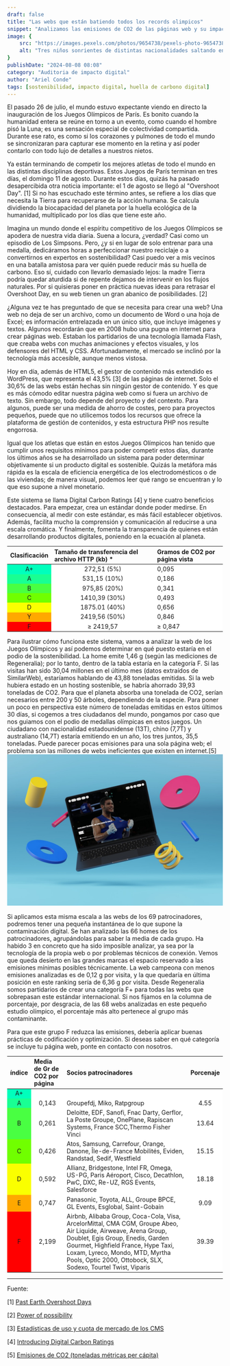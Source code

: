 ```yaml
---
draft: false
title: "Las webs que están batiendo todos los records olimpicos"
snippet: "Analizamos las emisiones de CO2 de las páginas web y su impacto en el medio ambiente. Conoce el sistema de Digital Carbon Ratings y cómo se compara la huella de carbono digital de las mejores y peores webs. ¡Infórmate sobre cómo mejorar la sostenibilidad de tu propia web y contribuir a un futuro más verde!"
image: {
    src: "https://images.pexels.com/photos/9654738/pexels-photo-9654738.jpeg?auto=compress&cs=tinysrgb&w=430&h=240&dpr=1",
    alt: "Tres niños sonrientes de distintas nacionalidades saltando en un podio, des del primer cajón"
}
publishDate: "2024-08-08 08:08"
category: "Auditoria de impacto digital"
author: "Ariel Conde"
tags: [sostenibilidad, impacto digital, huella de carbono digital]
---
```


El pasado 26 de julio, el mundo estuvo expectante viendo en directo la inauguración de los Juegos Olímpicos de París. Es bonito cuando la humanidad entera se reúne en torno a un evento, como cuando el hombre pisó la Luna; es una sensación especial de colectividad compartida. Durante ese rato, es como si los corazones y pulmones de todo el mundo se sincronizaran para capturar ese momento en la retina y así poder contarlo con todo lujo de detalles a nuestros nietos.

Ya están terminando de competir los mejores atletas de todo el mundo en las distintas disciplinas deportivas. Estos Juegos de París terminan en tres días, el domingo 11 de agosto. Durante estos días, quizás ha pasado desapercibida otra noticia importante: el 1 de agosto se llegó al "Overshoot Day". [1] Si no has escuchado este término antes, se refiere a los días que necesita la Tierra para recuperarse de la acción humana. Se calcula dividiendo la biocapacidad del planeta por la huella ecológica de la humanidad, multiplicado por los días que tiene este año.

Imagina un mundo donde el espíritu competitivo de los Juegos Olímpicos se apodera de nuestra vida diaria. Suena a locura, ¿verdad? Casi como un episodio de Los Simpsons. Pero, ¿y si en lugar de solo entrenar para una medalla, dedicáramos horas a perfeccionar nuestro reciclaje o a convertirnos en expertos en sostenibilidad? Casi puedo ver a mis vecinos en una batalla amistosa para ver quién puede reducir más su huella de carbono. Eso sí, cuidado con llevarlo demasiado lejos: la madre Tierra podría quedar aturdida si de repente dejamos de intervenir en los flujos naturales. Por si quisieras poner en práctica nuevas ideas para retrasar el Overshoot Day, en su web tienen un gran abanico de posibilidades. [2]

¿Alguna vez te has preguntado de que se necesita para crear una web? Una web no deja de ser un archivo, como un documento de Word o una hoja de Excel; es información entrelazada en un único sitio, que incluye imágenes y textos. Algunos recordarán que en 2008 hubo una pugna en internet para crear páginas web. Estaban los partidarios de una tecnología llamada Flash, que creaba webs con muchas animaciones y efectos visuales, y los defensores del HTML y CSS. Afortunadamente, el mercado se inclinó por la tecnología más accesible, aunque menos vistosa.

Hoy en día, además de HTML5, el gestor de contenido más extendido es WordPress, que representa el 43,5% [3] de las páginas de internet. Solo el 30,6% de las webs están hechas sin ningún gestor de contenido. Y es que es más cómodo editar nuestra página web como si fuera un archivo de texto. Sin embargo, todo depende del proyecto y del contexto. Para algunos, puede ser una medida de ahorro de costes, pero para proyectos pequeños, puede que no utilicemos todos los recursos que ofrece la plataforma de gestión de contenidos, y esta estructura PHP nos resulte engorrosa.

Igual que los atletas que están en estos Juegos Olímpicos han tenido que cumplir unos requisitos mínimos para poder competir estos días, durante los últimos años se ha desarrollado un sistema para poder determinar objetivamente si un producto digital es sostenible. Quizás la metáfora más rápida es la escala de eficiencia energética de los electrodomésticos o de las viviendas; de manera visual, podemos leer qué rango se encuentran y lo que eso supone a nivel monetario.

Este sistema se llama Digital Carbon Ratings [4] y tiene cuatro beneficios destacados. Para empezar, crea un estándar donde poder medirse. En consecuencia, al medir con este estándar, es más fácil establecer objetivos. Además, facilita mucho la comprensión y comunicación al reducirse a una escala cromática. Y finalmente, fomenta la transparencia de quienes están desarrollando productos digitales, poniendo en la ecuación al planeta.

<style>
    .heatMap {
        width: 100%;
        text-align: left;
    }
    .heatMap td {
        background: white;
        word-wrap: break-word;
        text-align: left;
    }
    .heatMap td:nth-child(1) {
        text-align: center;
    }
    .heatMap tr:nth-child(1) td:nth-child(1) { background: #00FFBC; }
    .heatMap tr:nth-child(2) td:nth-child(1) { background: #19FF93; }
    .heatMap tr:nth-child(3) td:nth-child(1) { background: #49FF42; }
    .heatMap tr:nth-child(4) td:nth-child(1) { background: #70FF00; }
    .heatMap tr:nth-child(5) td:nth-child(1) { background: #FAFF00; }
    .heatMap tr:nth-child(6) td:nth-child(1) { background: #FFA800; }
    .heatMap tr:nth-child(7) td:nth-child(1) { background: #FF0000; }
</style>

<div class="heatMap">

| Clasificación | Tamaño de transferencia del archivo HTTP (kb) * | Gramos de CO2 por página vista |
|---------------|-------------------------------------------------|--------------------------------|
| A+            | 272,51 (5%)                                     | 0,095                          |
| A             | 531,15 (10%)                                    | 0,186                          |
| B             | 975,85 (20%)                                    | 0,341                          |
| C             | 1410,39 (30%)                                   | 0,493                          |
| D             | 1875.01 (40%)                                   | 0,656                          |
| Y             | 2419,56 (50%)                                   | 0,846                          |
| F             | ≥ 2419,57                                       | ≥ 0,847                        |
</div>



Para ilustrar cómo funciona este sistema, vamos a analizar la web de los Juegos Olímpicos y así podemos determinar en qué puesto estaría en el podio de la sostenibilidad. La home emite 1,46 g (según las mediciones de Regeneralia); por lo tanto, dentro de la tabla estaría en la categoría F. Si las visitas han sido 30,04 millones en el último mes (datos extraídos de SimilarWeb), estaríamos hablando de 43,88 toneladas emitidas. Si la web hubiera estado en un hosting sostenible, se habría ahorrado 39,93 toneladas de CO2. Para que el planeta absorba una tonelada de CO2, serían necesarios entre 200 y 50 árboles, dependiendo de la especie. Para poner un poco en perspectiva este número de toneladas emitidas en estos últimos 30 días, si cogemos a tres ciudadanos del mundo, pongamos por caso que nos guiamos con el podio de medallas olímpicas en estos juegos. Un ciudadano con nacionalidad estadounidense (13T), chino (7,7T) y australiano (14,7T) estaría emitiendo en un año, los tres juntos, 35,5 toneladas. Puede parecer pocas emisiones para una sola página web; el problema son las millones de webs ineficientes que existen en internet.[5]
![Mockup creado por Regeneralia](/src/assets/olympics-mockup20240808.jpg "Mockup de la página web de los Juegos Olímpicos en un portátil") 

Si aplicamos esta misma escala a las webs de los 69 patrocinadores, podremos tener una pequeña instantánea de lo que supone la contaminación digital. Se han analizado las 66 homes de los patrocinadores, agrupándolas para saber la media de cada grupo. Ha habido 3 en concreto que ha sido imposible analizar, ya sea por la tecnología de la propia web o por problemas técnicos de conexión. Vemos que queda desierto en las grandes marcas el espacio reservado a las emisiones mínimas posibles técnicamente. La web campeona con menos emisiones analizadas es de 0,12 g por visita, y la que quedaría en última posición en este ranking sería de 6,36 g por visita. Desde Regeneralia somos partidarios de crear una categoría F+ para todas las webs que sobrepasan este estándar internacional. Si nos fijamos en la columna de porcentaje, por desgracia, de las 68 webs analizadas en este pequeño estudio olímpico, el porcentaje más alto pertenece al grupo más contaminante.

Para que este grupo F reduzca las emisiones, debería aplicar buenas prácticas de codificación y optimización. Si deseas saber en qué categoría se incluye tu página web, ponte en contacto con nosotros.

<style>
    .heatMap {
        width: 100%;
    }
    .heatMap td {
        background: white;
        word-wrap: break-word;
        text-align: left;
    }
    .heatMap { text-align: left;}
    .heatMap td:nth-child(1) { text-align: center;}
    .heatMap td:nth-child(2) { text-align: center;}
    .heatMap th:nth-child(3) { text-align: left;} /* Alinear a la izquierda el encabezado de la tercera columna */
    .heatMap td:nth-child(4) { text-align: center;}
    .heatMap tr:nth-child(1) td:nth-child(1) { background: #00FFBC; }
    .heatMap tr:nth-child(2) td:nth-child(1) { background: #19FF93; }
    .heatMap tr:nth-child(3) td:nth-child(1) { background: #49FF42; }
    .heatMap tr:nth-child(4) td:nth-child(1) { background: #70FF00; }
    .heatMap tr:nth-child(5) td:nth-child(1) { background: #FAFF00; }
    .heatMap tr:nth-child(6) td:nth-child(1) { background: #FFA800; }
    .heatMap tr:nth-child(7) td:nth-child(1) { background: #FF0000; }
</style>

<div class="heatMap">

| índice | Media de Gr de CO2 por página | Socios patrocinadores | Porcenaje |
|:---:|---|---|---|
| A+ |  |  |  |
| A | 0,143 | Groupefdj, Miko, Ratpgroup | 4.55 |
| B | 0,261 | Deloitte, EDF, Sanofi, Fnac Darty, Gerflor, La Poste Groupe, OnePlane, Rapiscan Systems, France SCC,Thermo Fisher Vinci | 13.64 |
| C | 0,426 | Atos, Samsung, Carrefour, Orange, Danone, Île-de-France Mobilités, Eviden, Randstad, Sedif, Westfield | 15.15 |
| D | 0,592 | Allianz, Bridgestone, Intel FR, Omega, US-PG, Paris Aéroport, Cisco, Decathlon, PwC, DXC, Re-UZ, RGS Events, Salesforce | 18.18 |
| E | 0,747 | Panasonic, Toyota, ALL, Groupe BPCE, GL Events, Esglobal, Saint-Gobain | 9.09 |
| F | 2,199 | Airbnb, Alibaba Group, Coca-Cola, Visa, ArcelorMittal, CMA CGM, Groupe Abeo, Air Liquide, Airweave, Arena Group, Doublet, Egis Group, Enedis, Garden Gourmet, Highfield France, Hype Taxi, Loxam, Lyreco, Mondo, MTD, Myrtha Pools, Optic 2000, Ottobock, SLX, Sodexo, Tourtel Twist, Viparis | 39.39 |
</div>



---
Fuente:

[1] [Past Earth Overshoot Days](https://www.overshootday.org/newsroom/past-earth-overshoot-days/ "Día de sobreseiminto d ela tierra")

[2] [Power of possibility](https://overshoot.footprintnetwork.org/power-of-possibility/ "Soluciones escalables en cinco áreas clave para retrasar el Día de Sobrecarga de la Tierra")

[3] [Estadísticas de uso y cuota de mercado de los CMS](https://w3techs.com/technologies/overview/content_management "Distitnos gestores de contenidos usados en 2024 en internet")

[4] [Introducing Digital Carbon Ratings](https://sustainablewebdesign.org/digital-carbon-ratings/ "Explicación técnica del sistema de calificación de carbono digital diseñado para medir y mejorar la sostenibilidad")

[5] [Emisiones de CO2 (toneladas métricas per cápita)](https://datos.bancomundial.org/indicador/EN.ATM.CO2E.PC/ "Poner un precio de 100 dólares por tonelada de carbono desplazaría el Día del Sobregiro Terrestre 63 días.")

